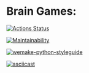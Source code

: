 # Brain Games:

[![Actions Status](https://github.com/Metaller000/python-project-lvl1/workflows/hexlet-check/badge.svg)](https://github.com/Metaller000/python-project-lvl1/actions)

[![Maintainability](https://api.codeclimate.com/v1/badges/a99a88d28ad37a79dbf6/maintainability)](https://codeclimate.com/github/codeclimate/codeclimate/maintainability)

[![wemake-python-styleguide](https://img.shields.io/badge/style-wemake-000000.svg)](https://github.com/wemake-services/wemake-python-styleguide)

[![asciicast](https://asciinema.org/a/eSVIMETL0qvfrl9WaJv32Ka07.svg)](https://asciinema.org/a/eSVIMETL0qvfrl9WaJv32Ka07)